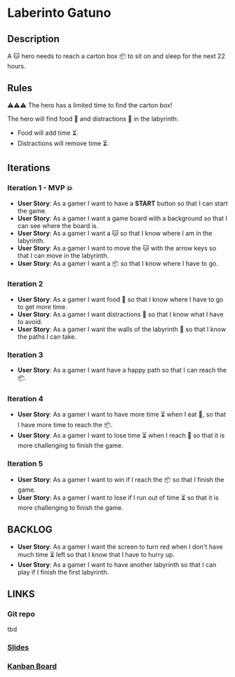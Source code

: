 # Laberinto Gatuno

## Description
A 🐱 hero needs to reach a carton box 📦 to sit on and sleep for the next 22 hours.

## Rules
⚠⚠⚠ The hero has a limited time to find the carton box!

The hero will find food 🍤 and distractions 🧶 in the labyrinth:
- Food will add time  ⏳.
- Distractions will remove time ⏳.
  
## Iterations
### Iteration 1 - MVP 💥
- **User Story**: As a gamer I want to have a **START** button so that I can start the game.
- **User Story**: As a gamer I want a game board with a background so that I can see where the board is.
- **User Story**: As a gamer I want a 🐱 so that I know where I am in the labyrinth.
- **User Story**: As a gamer I want to move the 🐱 with the arrow keys so that I can move in the labyrinth.
- **User Story**: As a gamer I want a 📦 so that I know where I have to go.

### Iteration 2
- **User Story**: As a gamer I want food 🍤 so that I know where I have to go to get more time.
- **User Story**: As a gamer I want distractions 🧶 so that I know what I have to avoid.
- **User Story**: As a gamer I want the walls of the labyrinth 🧦 so that I know the paths I can take.

### Iteration 3
- **User Story**: As a gamer I want have a happy path so that I can reach the 📦.

### Iteration 4
- **User Story**: As a gamer I want to have more time ⏳ when I eat 🍤, so that I have more time to reach the 📦.
- **User Story**: As a gamer I want to lose time ⏳ when I reach 🧶 so that it is more challenging to finish the game.

### Iteration 5
- **User Story**: As a gamer I want to win if I reach the 📦 so that I finish the game.
- **User Story**: As a gamer I want to lose if I run out of time ⏳ so that it is more challenging to finish the game.

## BACKLOG
- **User Story**: As a gamer I want the screen to turn red when I don't have much time ⏳ left so that I know that I have to hurry up.
- **User Story**: As a gamer I want to have another labyrinth so that I can play if I finish the first labyrinth.

## LINKS
### Git repo
tbd
### [Slides](https://docs.google.com/presentation/d/1BSF9atbngOrqXo2leAptYECwEaob4psH3zkSSJsrL60/edit#slide=id.p)
### [Kanban Board](https://trello.com/b/7bdzWw13/kanban-board)